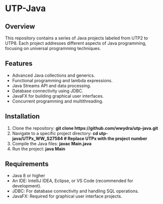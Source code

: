 <h1>UTP-Java</h1>
<h2>Overview</h2>
<p>This repository contains a series of Java projects labeled from UTP2 to UTP8. Each project addresses different aspects of Java programming, focusing on universal programming techniques.</p>
<h2>Features</h2>
<ul>
  <li>Advanced Java collections and generics.</li>
  <li>Functional programming and lambda expressions.</li>
  <li>Java Streams API and data processing.</li>
  <li>Database connectivity using JDBC.</li>
  <li>JavaFX for building graphical user interfaces.</li>
  <li>Concurrent programming and multithreading.</li>
</ul>
<h2>Installation</h2>
<ol>
  <li>Clone the repository: <b>git clone https://github.com/wwydra/utp-java.git</b></li>
  <li>Navigate to a specific project directory: <b>cd utp-java/UTPx_WW_S27584  # Replace UTPx with the project number</b></li>
  <li>Compile the Java files: <b>javac Main.java</b></li>
  <li>Run the project: <b>java Main</b></li>
</ol>
<h2>Requirements</h2>
<ul>
  <li>Java 8 or higher</li>
  <li>An IDE: IntelliJ IDEA, Eclipse, or VS Code (recommended for development).</li>
  <li>JDBC: For database connectivity and handling SQL operations.</li>
  <li>JavaFX: Required for graphical user interface projects.</li>
</ul>
